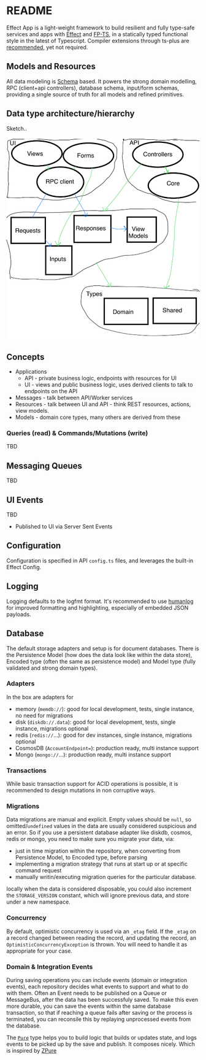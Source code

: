 # README

Effect App is a light-weight framework to build resilient and fully type-safe services and apps with [Effect](https://github.com/Effect-TS/effect) and [FP-TS](https://github.com/fp-ts/core),
in a statically typed functional style in the latest of Typescript.
Compiler extensions through ts-plus are [recommended](https://dev.to/effect-ts/the-case-for-ts-18b3), yet not required.

## Models and Resources

All data modeling is [Schema](https://github.com/effect-ts-app/libs/tree/main/packages/schema) based. It powers the strong domain modelling, RPC (client+api controllers), database schema, input/form schemas, providing a single source of truth for all models and refined primitives.

## Data type architecture/hierarchy

Sketch..

![alt text](doc/img/data-arch.png)

## Concepts

- Applications
  - API - private business logic, endpoints with resources for UI
  - UI - views and public business logic, uses derived clients to talk to endpoints on the API
- Messages - talk between API/Worker services
- Resources - talk between UI and API - think REST resources, actions, view models.
- Models - domain core types, many others are derived from these

### Queries (read) & Commands/Mutations (write)

TBD

## Messaging Queues

TBD

## UI Events

TBD

- Published to UI via Server Sent Events

## Configuration

Configuration is specified in API `config.ts` files, and leverages the built-in Effect Config.

## Logging

Logging defaults to the logfmt format. It's recommended to use [humanlog](https://github.com/humanlogio/humanlog) for improved formatting and highlighting, especially of embedded JSON payloads.

## Database

The default storage adapters and setup is for document databases.
There is the Persistence Model (how does the data look like within the data store), Encoded type (often the same as persistence model) and Model type (fully validated and strong domain types).

### Adapters

In the box are adapters for

- memory (`memdb://`): good for local development, tests, single instance, no need for migrations
- disk (`diskdb://.data`): good for local development, tests, single instance, migrations optional
- redis (`redis://`...): good for dev instances, single instance, migrations optional
- CosmosDB (`AccountEndpoint=`): production ready, multi instance support
- Mongo (`mongo://`...): production ready, multi instance support

### Transactions

While basic transaction support for ACID operations is possible, it is recommended to design mutations in non corruptive ways.

### Migrations

Data migrations are manual and explicit.
Empty values should be `null`, so omitted/`undefined` values in the data are usually considered suspicious and an error.
So if you use a persistent database adapter like diskdb, cosmos, redis or mongo, you need to make sure you migrate your data, via:

- just in time migration within the repository, when converting from Persistence Model, to Encoded type, before parsing
- implementing a migration strategy that runs at start up or at specific command request
- manually writin/executing migration queries for the particular database.

locally when the data is considered disposable, you could also increment the `STORAGE_VERSION` constant,
which will ignore previous data, and store under a new namespace.

### Concurrency

By default, optimistic concurrency is used via an `_etag` field. If the `_etag` on a record changed between reading the record, and updating the record,
an `OptimisticConcurrencyException` is thrown. You will need to handle it as appropriate for your case.

### Domain & Integration Events

During saving operations you can include events (domain or integration events), each repository decides what events to support and what to do with them.
Often an Event needs to be published on a Queue or MessageBus, after the data has been successfuly saved.
To make this even more durable, you can save the events within the same database transaction, so that if reaching a queue fails after saving or the process is terminated, you can reconsile this by replaying unprocessed events from the database.

The [`Pure`](https://github.com/effect-ts-app/libs/blob/main/packages/prelude/_src/Pure.ts) type helps you to build logic that builds or updates state,
and logs events to be picked up by the save and publish. It composes nicely.
Which is inspired by [ZPure](https://zio.github.io/zio-prelude/docs/zpure/)
